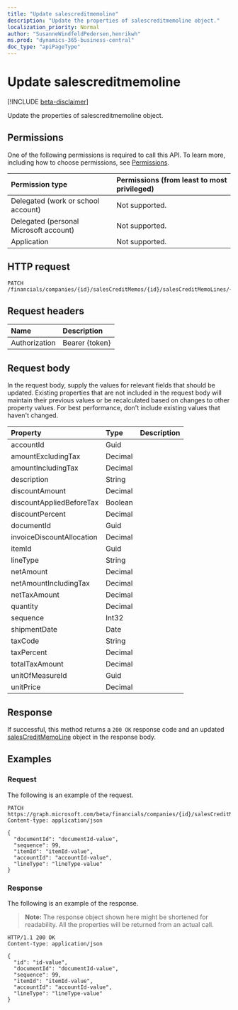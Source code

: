 ```yaml
---
title: "Update salescreditmemoline"
description: "Update the properties of salescreditmemoline object."
localization_priority: Normal
author: "SusanneWindfeldPedersen,henrikwh"
ms.prod: "dynamics-365-business-central"
doc_type: "apiPageType"
---
```


# Update salescreditmemoline

[!INCLUDE [beta-disclaimer](../../includes/beta-disclaimer.md)]

Update the properties of salescreditmemoline object.

## Permissions

One of the following permissions is required to call this API. To learn more, including how to choose permissions, see [Permissions](/graph/permissions-reference).

| Permission type                        | Permissions (from least to most privileged) |
|:---------------------------------------|:--------------------------------------------|
| Delegated (work or school account)     | Not supported. |
| Delegated (personal Microsoft account) | Not supported. |
| Application                            | Not supported. |

## HTTP request

<!-- { "blockType": "ignored" } -->

```http
PATCH /financials/companies/{id}/salesCreditMemos/{id}/salesCreditMemoLines/{id}
```

## Request headers

| Name       | Description|
|:-----------|:-----------|
| Authorization | Bearer {token} |

## Request body

In the request body, supply the values for relevant fields that should be updated. Existing properties that are not included in the request body will maintain their previous values or be recalculated based on changes to other property values. For best performance, don't include existing values that haven't changed.

| Property     | Type        | Description |
|:-------------|:------------|:------------|
|accountId|Guid||
|amountExcludingTax|Decimal||
|amountIncludingTax|Decimal||
|description|String||
|discountAmount|Decimal||
|discountAppliedBeforeTax|Boolean||
|discountPercent|Decimal||
|documentId|Guid||
|invoiceDiscountAllocation|Decimal||
|itemId|Guid||
|lineType|String||
|netAmount|Decimal||
|netAmountIncludingTax|Decimal||
|netTaxAmount|Decimal||
|quantity|Decimal||
|sequence|Int32||
|shipmentDate|Date||
|taxCode|String||
|taxPercent|Decimal||
|totalTaxAmount|Decimal||
|unitOfMeasureId|Guid||
|unitPrice|Decimal||

## Response

If successful, this method returns a `200 OK` response code and an updated [salesCreditMemoLine](../resources/dynamics-salescreditmemoline.md) object in the response body.

## Examples

### Request

The following is an example of the request.
<!-- {
  "blockType": "request",
  "name": "update_salescreditmemoline"
}-->

```http
PATCH https://graph.microsoft.com/beta/financials/companies/{id}/salesCreditMemos/{id}/salesCreditMemoLines/{id}
Content-type: application/json

{
  "documentId": "documentId-value",
  "sequence": 99,
  "itemId": "itemId-value",
  "accountId": "accountId-value",
  "lineType": "lineType-value"
}
```

### Response

The following is an example of the response.

> **Note:** The response object shown here might be shortened for readability. All the properties will be returned from an actual call.

<!-- {
  "blockType": "response",
  "truncated": true,
  "@odata.type": "microsoft.graph.salesCreditMemoLine"
} -->

```http
HTTP/1.1 200 OK
Content-type: application/json

{
  "id": "id-value",
  "documentId": "documentId-value",
  "sequence": 99,
  "itemId": "itemId-value",
  "accountId": "accountId-value",
  "lineType": "lineType-value"
}
```

<!-- uuid: 16cd6b66-4b1a-43a1-adaf-3a886856ed98
2019-02-04 14:57:30 UTC -->
<!-- {
  "type": "#page.annotation",
  "description": "Update salescreditmemoline",
  "keywords": "",
  "section": "documentation",
  "tocPath": ""
}-->